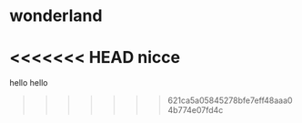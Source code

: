 # wonderland
<<<<<<< HEAD
nicce
=======

hello hello
>>>>>>> 621ca5a05845278bfe7eff48aaa04b774e07fd4c
